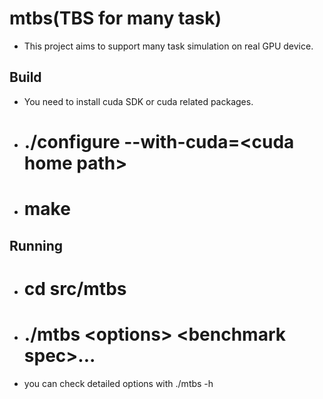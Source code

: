 mtbs(TBS for many task)
=======================
- This project aims to support many task simulation on real GPU device.

## Build

- You need to install cuda SDK or cuda related packages.
- # ./configure --with-cuda=&lt;cuda home path&gt;
- # make

## Running

- # cd src/mtbs
- # ./mtbs &lt;options&gt; &lt;benchmark spec&gt;...
- you can check detailed options with ./mtbs -h 

